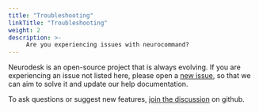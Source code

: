 ```yaml
---
title: "Troubleshooting"
linkTitle: "Troubleshooting"
weight: 2
description: >-
     Are you experiencing issues with neurocommand?
---
```


Neurodesk is an open-source project that is always evolving. If you are experiencing an issue not listed here, please open a [new issue](https://github.com/NeuroDesk/neurodesk/issues), so that we can aim to solve it and update our help documentation. 

To ask questions or suggest new features, [join the discussion](https://github.com/NeuroDesk/neurodesk.github.io/discussions) on github. 


